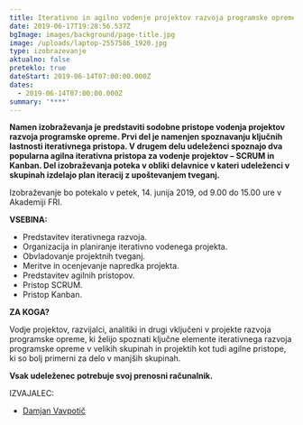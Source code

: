 ```yaml
---
title: Iterativno in agilno vodenje projektov razvoja programske opreme
date: 2019-06-17T19:28:56.537Z
bgImage: images/background/page-title.jpg
image: /uploads/laptop-2557586_1920.jpg
type: izobrazevanje
aktualno: false
preteklo: true
dateStart: 2019-06-14T07:00:00.000Z
dates:
  - 2019-06-14T07:00:00.000Z
summary: '****'
---
```

**Namen izobraževanja je predstaviti sodobne pristope vodenja projektov razvoja programske opreme. Prvi del je namenjen spoznavanju ključnih lastnosti iterativnega pristopa. V drugem delu udeleženci spoznajo dva popularna agilna iterativna pristopa za vodenje projektov – SCRUM in Kanban. Del izobraževanja poteka v obliki delavnice v kateri udeleženci v skupinah izdelajo plan iteracij z upoštevanjem tveganj.**

Izobraževanje bo potekalo v petek, 14. junija 2019, od 9.00 do 15.00 ure v Akademiji FRI.

**VSEBINA:**

* Predstavitev iterativnega razvoja.
* Organizacija in planiranje iterativno vodenega projekta.
* Obvladovanje projektnih tveganj.
* Meritve in ocenjevanje napredka projekta.
* Predstavitev agilnih pristopov.
* Pristop SCRUM.
* Pristop Kanban.

**ZA KOGA?**

Vodje projektov, razvijalci, analitiki in drugi vključeni v projekte razvoja programske opreme, ki želijo spoznati ključne elemente iterativnega razvoja programske opreme v velikih skupinah in projektih kot tudi agilne pristope, ki so bolj primerni za delo v manjših skupinah.

**Vsak udeleženec potrebuje svoj prenosni računalnik.**

IZVAJALEC:

* [Damjan Vavpotič](/izvajalci/damjan-vavpotic/)
